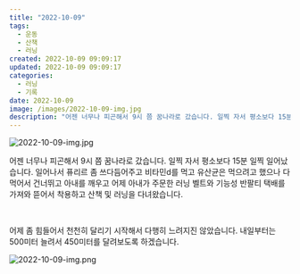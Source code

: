 ```yaml
---
title: "2022-10-09"
tags:
  - 운동
  - 산책
  - 러닝
created: 2022-10-09 09:09:17
updated: 2022-10-09 09:09:17
categories:
  - 러닝
  - 기록
date: 2022-10-09
image: /images/2022-10-09-img.jpg
description: "어젠 너무나 피곤해서 9시 쯤 꿈나라로 갔습니다. 일찍 자서 평소보다 15분 일찍 일어났습니다. 일어나서 퓨리르 좀 쓰다듬어주고 비타민d를 먹고 유산균은 먹으려고 했으나 다 먹어서 건너뛰고 아내를 깨우고 어제 아내가 주문한 러닝 벨트와 기능성 반팔티 택배를 가져와 뜯어서 착용하고 산책 "
---
```


![2022-10-09-img.jpg](/images/2022-10-09-img.jpg)
 
 

어젠 너무나 피곤해서 9시 쯤 꿈나라로 갔습니다. 일찍 자서 평소보다 15분 일찍 일어났습니다. 일어나서 퓨리르 좀 쓰다듬어주고 비타민d를 먹고 유산균은 먹으려고 했으나 다 먹어서 건너뛰고 아내를 깨우고 어제 아내가 주문한 러닝 벨트와 기능성 반팔티 택배를 가져와 뜯어서 착용하고 산책 및 러닝을 다녀왔습니다.

 

어제 좀 힘들어서 천천히 달리기 시작해서 다행히 느려지진 않았습니다. 내일부터는 500미터 늘려서 450미터를 달려보도록 하겠습니다.

 
 ![2022-10-09-img.png](/images/2022-10-09-img.png)
